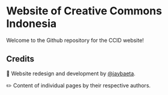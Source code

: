 # Website of Creative Commons Indonesia

Welcome to the Github repository for the CCID website!

## Credits

🌿 Website redesign and development by [@jaybaeta](https://github.com/jaybaeta).

✏️ Content of individual pages by their respective authors.
